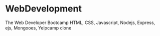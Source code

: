 # WebDevelopment
The Web Developer Bootcamp
HTML, CSS, Javascript, Nodejs, Express, ejs, Mongooes, Yelpcamp clone
